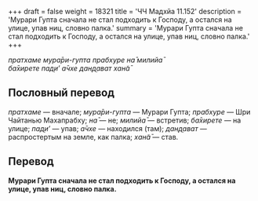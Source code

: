 +++
draft = false
weight = 18321
title = 'ЧЧ Мадхйа 11.152'
description = 'Мурари Гупта сначала не стал подходить к Господу, а остался на улице, упав ниц, словно палка.'
summary = 'Мурари Гупта сначала не стал подходить к Господу, а остался на улице, упав ниц, словно палка.'
+++

_пратхаме мура̄ри-гупта прабхуре на̄ милийа̄  
ба̄хирете пад̣и’ а̄чхе дан̣д̣ават хан̃а̄_

## Пословный перевод

_пратхаме_ — вначале; _мура̄ри_\-_гупта_ — Мурари Гупта; _прабхуре_ — Шри Чайтанью Махапрабху; _на̄_ — не; _милийа̄_ — встретив; _ба̄хирете_ — на улице; _пад̣и’_ — упав; _а̄чхе_ — находился (там); _дан̣д̣ават_ — распростертым на земле, как палка; _хан̃а̄_ — став.

## Перевод

**Мурари Гупта сначала не стал подходить к Господу, а остался на улице, упав ниц, словно палка.**
